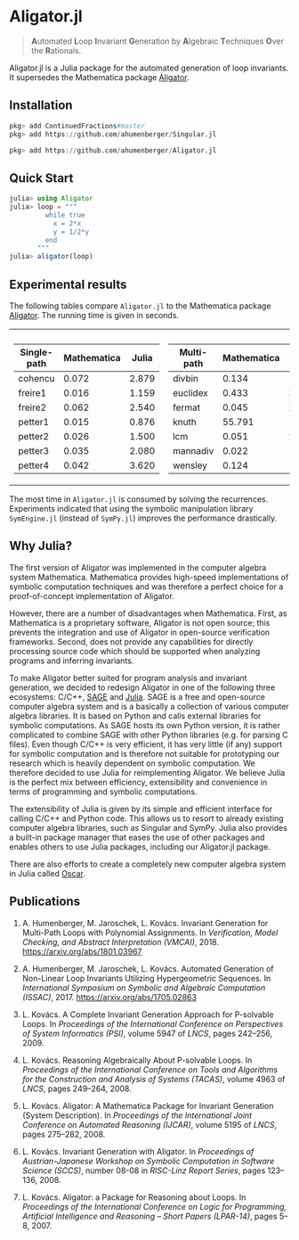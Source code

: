 # Aligator.jl
> **A**utomated **L**oop **I**nvariant **G**eneration by **A**lgebraic **T**echniques **O**ver the **R**ationals.

Aligator.jl is a Julia package for the automated generation of loop invariants. It supersedes the Mathematica package [Aligator](https://github.com/ahumenberger/aligator).

## Installation

```julia
pkg> add ContinuedFractions#master
pkg> add https://github.com/ahumenberger/Singular.jl

pkg> add https://github.com/ahumenberger/Aligator.jl
```

## Quick Start

```julia
julia> using Aligator
julia> loop = """
         while true
           x = 2*x
           y = 1/2*y
         end
       """
julia> aligator(loop)
```

## Experimental results

The following tables compare `Aligator.jl` to the Mathematica package [Aligator](https://github.com/ahumenberger/aligator). The running time is given in seconds.

<table border="0">
<tr><th></th><th></th></tr>
<tr><td>

| Single-path | Mathematica | Julia |
| ----------- | ----------- | ----- |
| cohencu     | 0.072       | 2.879 |
| freire1     | 0.016       | 1.159 |
| freire2     | 0.062       | 2.540 |
| petter1     | 0.015       | 0.876 |
| petter2     | 0.026       | 1.500 |
| petter3     | 0.035       | 2.080 |
| petter4     | 0.042       | 3.620 |

</td><td>

| Multi-path | Mathematica | Julia |
| ---------- | ----------- | ----- |
| divbin     |    0.134     | 1.760  |
| euclidex   |    0.433     | 3.272  |
| fermat     |    0.045     | 2.159  |
| knuth      |    55.791    | 12.661 |
| lcm        |    0.051     | 2.089  |
| mannadiv   |    0.022     | 1.251  |
| wensley    |    0.124     | 1.969  |

</td></tr>
</table>

The most time in `Aligator.jl` is consumed by solving the recurrences. Experiments indicated that using the symbolic manipulation library `SymEngine.jl` (instead of `SymPy.jl`) improves the performance drastically.

## Why Julia?

The first version of Aligator was implemented in the computer algebra system Mathematica. Mathematica provides high-speed implementations of symbolic computation techniques and was therefore a perfect choice for a proof-of-concept implementation of Aligator.

However, there are a number of disadvantages when Mathematica. First, as Mathematica is a proprietary software, Aligator is not open source; this prevents the integration and use of Aligator in open-source verification frameworks. Second, does not provide any capabilities for directly processing source code which should be supported when analyzing programs and inferring invariants.  

To make Aligator better suited for program analysis and invariant generation, we decided to redesign Aligator in one of the following three ecosystems: C/C++, [SAGE](http://www.sagemath.org/) and [Julia](https://julialang.org/). SAGE is a free and open-source computer algebra system and is a basically a collection of various computer algebra libraries. It is based on Python and calls external libraries for symbolic computations. As SAGE hosts its own Python version, it is rather complicated to combine SAGE with other Python libraries (e.g. for parsing C files). Even though C/C++ is very efficient, it has very little (if any) support for symbolic computation and is therefore not suitable for prototyping our research which is heavily dependent on symbolic computation. We therefore decided to use Julia for reimplementing Aligator. We believe Julia is the perfect mix between efficiency, extensibility and convenience in terms of programming and symbolic computations. 

The extensibility of Julia is given by its simple and efficient interface for calling C/C++ and Python code. This allows us to resort to already existing computer algebra libraries, such as Singular and SymPy. Julia also provides a built-in package manager that eases the use of other packages and enables others to use Julia packages, including our Aligator.jl package. 

There are also efforts to create a completely new computer algebra system in Julia called [Oscar](http://wbhart.blogspot.co.at/2016/11/new-computer-algebra-system-oscar_20.html).


## Publications

1. A. Humenberger, M. Jaroschek, L. Kovács. Invariant Generation for Multi-Path Loops with Polynomial Assignments. In *Verification, Model Checking, and Abstract Interpretation (VMCAI)*, 2018.
<https://arxiv.org/abs/1801.03967>

1. A. Humenberger, M. Jaroschek, L. Kovács. Automated Generation of Non-Linear Loop Invariants Utilizing Hypergeometric Sequences. In *International Symposium on Symbolic and Algebraic Computation (ISSAC)*, 2017.
<https://arxiv.org/abs/1705.02863>

2. L. Kovács. A Complete Invariant Generation Approach for P-solvable Loops. In *Proceedings of the International Conference on Perspectives of System Informatics (PSI)*, volume 5947 of *LNCS*, pages 242–256, 2009.

3. L. Kovács. Reasoning Algebraically About P-solvable Loops. In *Proceedings of the International Conference on Tools and Algorithms for the Construction and Analysis of Systems (TACAS)*, volume 4963 of *LNCS*, pages 249–264, 2008.

4. L. Kovács. Aligator: A Mathematica Package for Invariant Generation (System Description). In *Proceedings of the International Joint Conference on Automated Reasoning (IJCAR)*, volume 5195 of *LNCS*, pages 275–282, 2008.

5. L. Kovács. Invariant Generation with Aligator. In *Proceedings of Austrian-Japanese Workshop on Symbolic Computation in Software Science (SCCS)*, number 08-08 in *RISC-Linz Report Series*, pages 123–136, 2008.

6. L. Kovács. Aligator: a Package for Reasoning about Loops. In *Proceedings of the International Conference on Logic for Programming, Artificial Intelligence and Reasoning – Short Papers (LPAR-14)*, pages 5–8, 2007.
